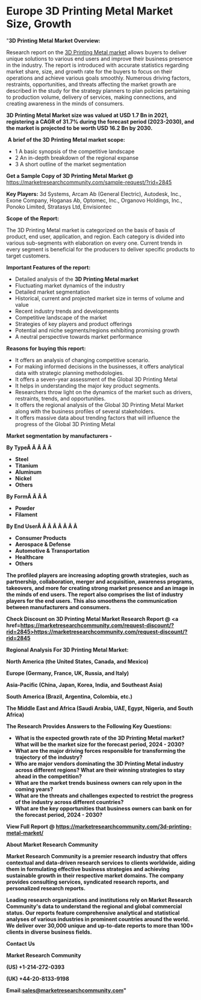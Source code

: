 # Europe 3D Printing Metal Market Size, Growth
"<strong>3D Printing Metal Market Overview:</strong>

Research report on the <a href=https://marketresearchcommunity.com/3d-printing-metal-market/>3D Printing Metal market</a> allows buyers to deliver unique solutions to various end users and improve their business presence in the industry. The report is introduced with accurate statistics regarding market share, size, and growth rate for the buyers to focus on their operations and achieve various goals smoothly. Numerous driving factors, restraints, opportunities, and threats affecting the market growth are described in the study for the strategy planners to plan policies pertaining to production volume, delivery of services, making connections, and creating awareness in the minds of consumers.

<strong>3D Printing Metal Market size was valued at USD 1.7 Bn in 2021, registering a CAGR of 31.7% during the forecast period (2023-2030), and the market is projected to be worth USD 16.2 Bn by 2030.</strong>

 <Strong>A brief of the 3D Printing Metal market scope:</Strong>
<ul>
 <li>1  A basic synopsis of the competitive landscape</li>
 <li>2  An in-depth breakdown of the regional expanse</li>
 <li>3  A short outline of the market segmentation</li>
</ul>
<strong>Get a Sample Copy of 3D Printing Metal Market @ </b></strong><a href=https://marketresearchcommunity.com/sample-request/?rid=2845><u>https://marketresearchcommunity.com/sample-request/?rid=2845</u></a>

<strong>Key Players:</strong> 
3d Systems, Arcam Ab (General Electric), Autodesk, Inc., Exone Company, Hoganas Ab, Optomec, Inc., Organovo Holdings, Inc., Ponoko Limited, Stratasys Ltd, Envisiontec

<strong>Scope of the Report:</strong>

The 3D Printing Metal market is categorized on the basis of basis of product, end user, application, and region. Each category is divided into various sub-segments with elaboration on every one. Current trends in every segment is beneficial for the producers to deliver specific products to target customers.

<strong><b>Important Features of the report:</b></strong>
<ul>
  <li>Detailed analysis of the <strong><b>3D Printing Metal </b></strong><strong><b>market</b></strong></li>
  <li>Fluctuating market dynamics of the industry</li>
  <li>Detailed market segmentation</li>
  <li>Historical, current and projected market size in terms of volume and value</li>
  <li>Recent industry trends and developments</li>
  <li>Competitive landscape of the market</li>
  <li>Strategies of key players and product offerings</li>
  <li>Potential and niche segments/regions exhibiting promising growth</li>
  <li>A neutral perspective towards market performance</li>
</ul>
<strong><b>Reasons for buying this report:</b></strong>
<ul>
  <li>It offers an analysis of changing competitive scenario.</li>
  <li>For making informed decisions in the businesses, it offers analytical data with strategic planning methodologies.</li>
  <li>It offers a seven-year assessment of the Global 3D Printing Metal</li>
  <li>It helps in understanding the major key product segments.</li>
  <li>Researchers throw light on the dynamics of the market such as drivers, restraints, trends, and opportunities.</li>
  <li>It offers the regional analysis of the Global 3D Printing Metal Market along with the business profiles of several stakeholders.</li>
  <li>It offers massive data about trending factors that will influence the progress of the Global 3D Printing Metal</li>
</ul>

<strong>Market segmentation by manufacturers -</strong>


<strong><strong>By TypeÂ Â Â Â Â  </strong></h4>
<ul>
 	<li>Steel</li>
 	<li>Titanium</li>
 	<li>Aluminum</li>
 	<li>Nickel</li>
 	<li>Others</li>
</ul>
<strong><strong>By FormÂ Â Â Â  </strong></h4>
<ul>
 	<li>Powder</li>
 	<li>Filament</li>
</ul>
<strong><strong>By End UserÂ Â Â Â Â Â Â Â  </strong></h4>
<ul>
 	<li>Consumer Products</li>
 	<li>Aerospace &amp; Defense</li>
 	<li>Automotive &amp; Transportation</li>
 	<li>Healthcare</li>
 	<li>Others</li>
</ul>

The profiled players are increasing adopting growth strategies, such as partnership, collaboration, merger and acquisition, awareness programs, takeovers, and more for creating strong market presence and an image in the minds of end users. The report also comprises the list of industry players for the end users. This also smoothens the communication between manufacturers and consumers.

<strong><b>Check Discount on 3D Printing Metal Market Research Report @ </b></strong><a href=https://marketresearchcommunity.com/request-discount/?rid=2845><u>https://marketresearchcommunity.com/request-discount/?rid=2845</u></a>

<strong>Regional Analysis For 3D Printing Metal Market:</strong>

<strong>North America</strong> (the United States, Canada, and Mexico)

<strong>Europe</strong> (Germany, France, UK, Russia, and Italy)

<strong>Asia-Pacific</strong> (China, Japan, Korea, India, and Southeast Asia)

<strong>South America</strong> (Brazil, Argentina, Colombia, etc.)

<strong>The Middle East and Africa</strong> (Saudi Arabia, UAE, Egypt, Nigeria, and South Africa)

<strong>The Research Provides Answers to the Following Key Questions:</strong>
<ul>
 	<li>What is the expected growth rate of the 3D Printing Metal market? What will be the market size for the forecast period, 2024 - 2030?</li>
 	<li>What are the major driving forces responsible for transforming the trajectory of the industry?</li>
 	<li>Who are major vendors dominating the 3D Printing Metal industry across different regions? What are their winning strategies to stay ahead in the competition?</li>
 	<li>What are the market trends business owners can rely upon in the coming years?</li>
 	<li>What are the threats and challenges expected to restrict the progress of the industry across different countries?</li>
 	<li>What are the key opportunities that business owners can bank on for the forecast period, 2024 - 2030?</li>
</ul>

<strong>View Full Report @</strong> <a href=https://marketresearchcommunity.com/3d-printing-metal-market/>https://marketresearchcommunity.com/3d-printing-metal-market/</a>

<strong>About Market Research Community</strong>

Market Research Community is a premier research industry that offers contextual and data-driven research services to clients worldwide, aiding them in formulating effective business strategies and achieving sustainable growth in their respective market domains. The company provides consulting services, syndicated research reports, and personalized research reports.

Leading research organizations and institutions rely on Market Research Community's data to understand the regional and global commercial status. Our reports feature comprehensive analytical and statistical analyses of various industries in prominent countries around the world. We deliver over 30,000 unique and up-to-date reports to more than 100+ clients in diverse business fields.

<strong>Contact Us</strong>

<strong>Market Research Community</strong>

(US) +1-214-272-0393

(UK) +44-20-8133-9198

<strong>Email:</strong>sales@marketresearchcommunity.com"
